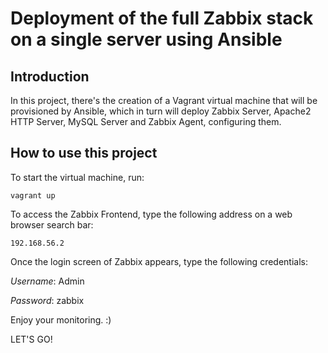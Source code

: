 # Deployment of the full Zabbix stack on a single server using Ansible

## Introduction

In this project, there's the creation of a Vagrant virtual machine that will be provisioned by Ansible, which in turn will deploy Zabbix Server, Apache2 HTTP Server, MySQL Server and Zabbix Agent, configuring them.

## How to use this project

To start the virtual machine, run:

`vagrant up`

To access the Zabbix Frontend, type the following address on a web browser search bar:

`192.168.56.2`

Once the login screen of Zabbix appears, type the following credentials:

*Username*: Admin

*Password*: zabbix

Enjoy your monitoring. :)

LET'S GO!
